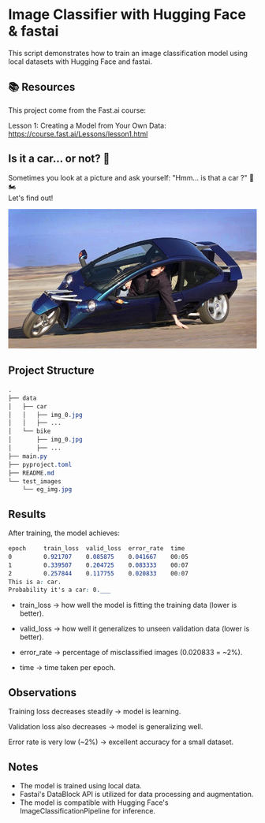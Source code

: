 # Image Classifier with Hugging Face & fastai

This script demonstrates how to train an image classification model using local datasets with Hugging Face and fastai.

## 📚 Resources

This project come from the Fast.ai course:

Lesson 1: Creating a Model from Your Own Data:
    https://course.fast.ai/Lessons/lesson1.html


## Is it a car… or not? 🤔
Sometimes you look at a picture and ask yourself: 
"Hmm… is that a car ?" 🚗🏍️  
Let's find out!

![Car or no car](test_images/car_or_no_car.jpg)


## Project Structure
```CSS
.
├── data
│   ├── car
│   │   ├── img_0.jpg
│   │   ├── ...
│   └── bike
│       ├── img_0.jpg
│       ├── ...
├── main.py
├── pyproject.toml
├── README.md
└── test_images
    └── eg_img.jpg
```

## Results
After training, the model achieves:

```css
epoch     train_loss  valid_loss  error_rate  time
0         0.921707    0.085875    0.041667    00:05
1         0.339507    0.204725    0.083333    00:07
2         0.257844    0.117755    0.020833    00:07
This is a: car.                                                          
Probability it's a car: 0.___
```

- train_loss → how well the model is fitting the training data (lower is better).

- valid_loss → how well it generalizes to unseen validation data (lower is better).

- error_rate → percentage of misclassified images (0.020833 = ~2%).

- time → time taken per epoch.

## Observations

Training loss decreases steadily → model is learning.

Validation loss also decreases → model is generalizing well.

Error rate is very low (~2%) → excellent accuracy for a small dataset.

## Notes

- The model is trained using local data.
- Fastai's DataBlock API is utilized for data processing and augmentation.
- The model is compatible with Hugging Face's ImageClassificationPipeline for inference.